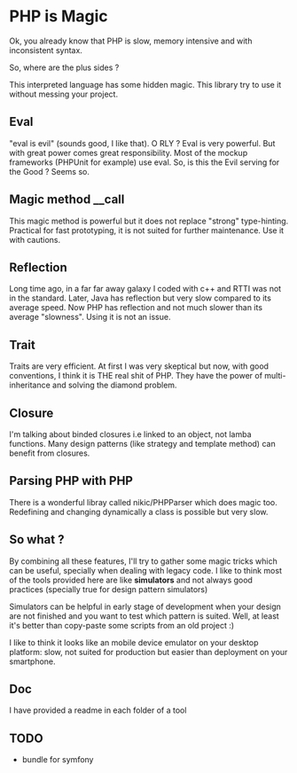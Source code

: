 # PHP is Magic

Ok, you already know that PHP is slow, memory intensive and with inconsistent syntax.

So, where are the plus sides ?

This interpreted language has some hidden magic. This library try to use
it without messing your project.

## Eval

"eval is evil" (sounds good, I like that). O RLY ? Eval is very powerful.
But with great power comes great responsibility. Most of the mockup frameworks 
(PHPUnit for example) use eval. So, is this the Evil serving for the Good ? 
Seems so.

## Magic method __call

This magic method is powerful but it does not replace "strong" type-hinting.
Practical for fast prototyping, it is not suited for further maintenance. Use 
it with cautions.

## Reflection

Long time ago, in a far far away galaxy I coded with c++ and RTTI was not in 
the standard. Later, Java has reflection but very slow compared to its
average speed. Now PHP has reflection and not much slower than its average
"slowness". Using it is not an issue.

## Trait

Traits are very efficient. At first I was very skeptical but now, with good conventions,
I think it is THE real shit of PHP. They have the power of multi-inheritance 
and solving the diamond problem.

## Closure

I'm talking about binded closures i.e linked to an object, not lamba functions.
Many design patterns (like strategy and template method) can benefit from closures.

## Parsing PHP with PHP

There is a wonderful libray called nikic/PHPParser which does magic too.
Redefining and changing dynamically a class is possible but very slow.

## So what ?

By combining all these features, I'll try to gather some magic tricks which 
can be useful, specially when dealing with legacy code. I like to think
most of the tools provided here are like **simulators** and 
not always good practices (specially true for design pattern simulators)

Simulators can be helpful in early stage of development when your design are
not finished and you want to test which pattern is suited. 
Well, at least it's better than copy-paste some scripts from an old project :)

I like to think it looks like an mobile device emulator on your desktop platform:
slow, not suited for production but easier than deployment on your smartphone.

## Doc

I have provided a readme in each folder of a tool

## TODO

 * bundle for symfony


